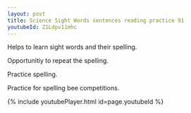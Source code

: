 ```yaml
---
layout: post
title: Science Sight Words sentences reading practice 91
youtubeId: Z1Ldpv11mhc
---
```

 
 
Helps to learn sight words and their spelling.

Opportunitiy to repeat the spelling. 

Practice spelling. 
 
Practice for spelling bee competitions. 
 
{% include youtubePlayer.html id=page.youtubeId %}
 
 
